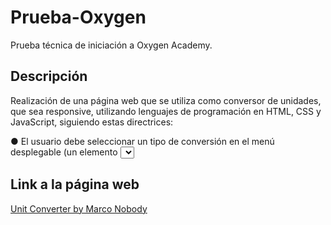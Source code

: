 # Prueba-Oxygen
Prueba técnica de iniciación a Oxygen Academy.
## Descripción
Realización de una página web que se utiliza como conversor de unidades, que sea responsive, utilizando lenguajes de programación en HTML, CSS y JavaScript, siguiendo estas directrices:

● El usuario debe seleccionar un tipo de conversión en el menú desplegable (un
elemento <select>) cuyas opciones deben ser: kilómetros a millas, millas a
kilómetros, pies a metros, metros a pies, centímetros a pulgadas y pulgadas a
centímetros.
● El usuario escribe la cantidad de la primera unidad en un campo (un elemento
<input>)
● El resultado debe mostrarse debajo de forma instantánea, es decir, sin que sea
necesario que haga clic en un botón para realizar la conversión. El resultado debe
mostrarse con dos decimales, es decir, 62.14 en vez de 62.13712.
● Cuando el usuario haga clic en el icono de las dos flechas horizontales, el resultado
debe aparecer como el input original, y el input original mostrarse como resultado.
Por ejemplo, en el diseño de Figma el input sería 62.12 millas y el resultado sería
100.00 kilómetros.
● Si el usuario hace clic en el icono del corazón, la conversión se guarda en la lista de
la parte inferior y desaparece el input del campo.
● Si el usuario hace clic en el icono de la ‘X’ de una conversión guardada, se borra la
conversión de la lista.

## Link a la página web

[Unit Converter by Marco Nobody](https://marconobody1.github.io/Prueba-Oxygen/)

